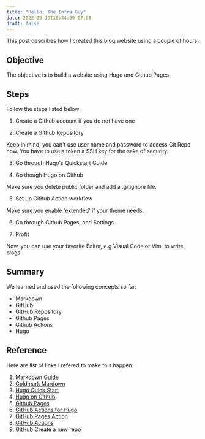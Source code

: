 ```yaml
---
title: "Hello, The Infra Guy"
date: 2022-03-19T10:44:39-07:00
draft: false
---
```


This post describes how I created this blog website using a couple of hours.

## Objective 

The objective is to build a website using Hugo and Github Pages.

## Steps

Follow the steps listed below:

1. Create a Github account if you do not have one

2. Create a Github Repository 

  Keep in mind, you can't use user name and password to access Git Repo now.
  You have to use a token a SSH key for the sake of security.

3. Go through Hugo's Quickstart Guide

4. Go though Hugo on Github

  Make sure you delete public folder and add a .gitignore file.

5. Set up Github Action workflow

  Make sure you enable 'extended' if your theme needs.

6. Go through Github Pages, and Settings

7. Profit

  Now, you can use your favorite Editor, e.g Visual Code or Vim,  to write blogs.

## Summary

We learned and used the following concepts so far:

- Markdown
- GitHub
- GitHub Repository
- Github Pages
- Github Actions
- Hugo

## Reference

Here are list of links I refered to make this happen:

1. [Markdown Guide](https://www.markdownguide.org/)
2. [Goldmark Mardown](https://www.markdownguide.org/tools/hugo/)
3. [Hugo Quick Start](https://gohugo.io/getting-started/quick-start/)
4. [Hugo on Github](https://gohugo.io/hosting-and-deployment/hosting-on-github/)
5. [Github Pages](https://docs.github.com/en/pages/getting-started-with-github-pages/about-github-pages##user--organization-pages)
6. [GitHub Actions for Hugo](https://github.com/marketplace/actions/hugo-setup)
7. [GitHub Pages Action](https://github.com/marketplace/actions/github-pages-action)
8. [GitHub Actions](https://docs.github.com/en/actions)
9. [GitHub Create a new repo](https://docs.github.com/en/repositories/creating-and-managing-repositories/creating-a-new-repository)
